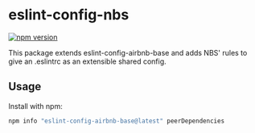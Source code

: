# eslint-config-nbs

[![npm version](https://badge.fury.io/js/eslint-config-nbs.svg)](https://badge.fury.io/js/eslint-config-nbs)

This package extends eslint-config-airbnb-base and adds NBS' rules to give an .eslintrc as an extensible shared config.

## Usage

Install with npm:

```sh
npm info "eslint-config-airbnb-base@latest" peerDependencies
```